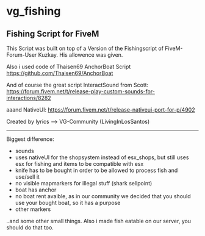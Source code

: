# vg_fishing
Fishing Script for FiveM
-----------------------------------------------------------------------------------------------
This Script was built on top of a Version of the Fishingscript of FiveM-Forum-User Kuzkay. 
His allowence was given.

Also i used code of Thaisen69 AnchorBoat Script https://github.com/Thaisen69/AnchorBoat

And of course the great script InteractSound from Scott: https://forum.fivem.net/t/release-play-custom-sounds-for-interactions/8282

aaand NativeUI: https://forum.fivem.net/t/release-nativeui-port-for-p/4902

Created by lyrics --> VG-Community (LivingInLosSantos)


-----------------------------------------------------------------------------------------------

Biggest difference:
- sounds
- uses nativeUI for the shopsystem instead of esx_shops, but still uses esx for fishing and items to be compatible with esx
- knife has to be bought in order to be allowed to process fish and use/sell it
- no visible mapmarkers for illegal stuff (shark sellpoint)
- boat has anchor
- no boat rent avaible, as in our community we decided that you should use your bought boat, so it has a purpose
- other markers

..and some other small things.
Also i made fish eatable on our server, you should do that too. 
